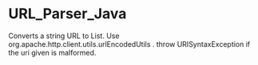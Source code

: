 # URL_Parser_Java
Converts a string URL to List<NameValuePair>.
Use org.apache.http.client.utils.urlEncodedUtils .
throw URISyntaxException if the uri given is malformed.
